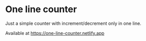 # One line counter
Just a simple counter with increment/decrement only in one line.

Available at https://one-line-counter.netlify.app
